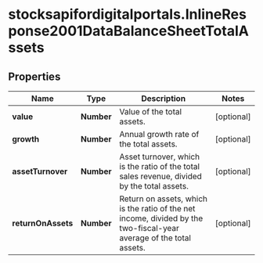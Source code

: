 # stocksapifordigitalportals.InlineResponse2001DataBalanceSheetTotalAssets

## Properties

Name | Type | Description | Notes
------------ | ------------- | ------------- | -------------
**value** | **Number** | Value of the total assets. | [optional] 
**growth** | **Number** | Annual growth rate of the total assets. | [optional] 
**assetTurnover** | **Number** | Asset turnover, which is the ratio of the total sales revenue, divided by the total assets. | [optional] 
**returnOnAssets** | **Number** | Return on assets, which is the ratio of the net income, divided by the two-fiscal-year average of the total assets. | [optional] 


